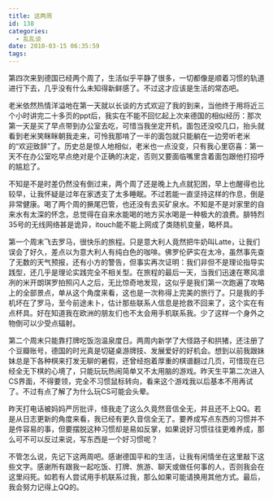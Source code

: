 ```yaml
---
title: 这两周
id: 138
categories:
  - 乱乱谈
date: 2010-03-15 06:35:59
tags:
---
```


第四次来到德国已经两个周了，生活似乎平静了很多，一切都像是顺着习惯的轨道进行下去，几乎没有什么未知得新鲜感了。不过这才应该是生活的常态吧。

老米依然热情洋溢地在第一天就以长谈的方式欢迎了我的到来，当他终于用将近三个小时讲完二十多页的ppt后，我实在不能不回忆起上次来德国的相似经历：那次第一天是买了早点带到办公室去吃，可惜当我坐定开机，面包还没咬几口，抬头就看到老米笑眯眯朝我走来，可怜我那啃了一半的面包就只能躺在一边旁听老米的“欢迎致辞”了。历史总是惊人地相似，老米也一点没变，只有我心里窃喜：第一天不在办公室吃早点绝对是个正确的决定，否则又要面临嘴里含着面包跟他打招呼的尴尬了。

不知是不是时差仍然没有倒过来，两个周了还是晚上九点就犯困，早上也醒得也比较早，让我怀疑是过年在家透支了太多睡眠。不过若能一直坚持这样的作息，倒是非常健康。喝了两个周的撅尾巴管，也还没有去买矿泉水。不知是不是对家里的自来水有太深的怀念，总觉得在自来水能喝的地方买水喝是一种极大的浪费。腓特烈35号的无线网络甚是诡异，itouch能不能上网成了类随机变量，略杯具。

第一个周末飞去罗马，很快乐的旅程。只是意大利人竟然把牛奶叫Latte，让我们误会了好久，差点以为意大利人有纯白色的咖啡。佛罗伦萨实在太冷，虽然事先查了无数的天气预报，还有小方的警告，但事实再次证明：我们非但不是理论指导实践型，还几乎是理论实践完全不相关型。在旅程的最后一天，当我们迅速在寒风凛冽的米开朗琪罗拍照闪人之后，无比惊奇地发现，这似乎是我们第一次跑遍了攻略上的全部景点，单从这个角度来看，这也是一次称得上完美的旅行了。只是我的手机坏在了罗马，至今前途未卜，估计那些联系人信息是抢救不回来了，这个实在有点杯具。好在知道我在欧洲的朋友们也不太会用手机联系我。少了这样一个身外之物倒可以少受点辐射。

第二个周末只能靠打牌吃饭泡温泉度日。两周内新学了大怪路子和拱猪，还注册了个豆瓣账号，德国的时光真是切磋桌游牌技、发展爱好的好机会。想到以前我跟妹妹总是下各种棋来打发无聊的暑假，还曾经抱着厚重的棋谱翻过几页，可惜现在已经全无下棋的心境了，只能玩玩热闹简单又不太用脑的游戏。昨天生平第二次进入CS界面，不得要领，完全不习惯鼠标转向，看来这个游戏我以后基本不用再试了。不过有点了解了为什么玩CS可能会头晕。

昨天打电话被妈妈严厉批评，怪我走了这么久竟然音信全无，并且还不上QQ。若是从日志更新的角度来看，我已经有更久音信全无了。要养成写点东西的习惯并不是件容易的事，但要摆脱这种习惯却是易如反掌，如果说好习惯往往更难养成，那么可不可以反过来说，写东西是一个好习惯呢？

不管怎么说，先记下这两周吧。感谢德国平和的生活，让我有闲情坐在这里敲下这些文字。感谢所有跟我一起吃饭、打牌、旅游、聊天或做任何事的人，否则我会在这里闷死。如若有人尝试用手机联系过我，那么如果可能请换用其他方式。最后，我会努力记得上QQ的。
